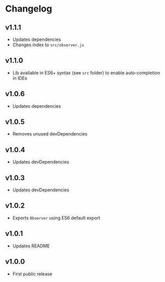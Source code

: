 # Changelog

## v1.1.1
- Updates dependencies
- Changes index to `src/observer.js`

## v1.1.0
- Lib available in ES6+ syntax (see `src` folder) to enable auto-completion in IDEs

## v1.0.6
- Updates dependencies

## v1.0.5
- Removes unused devDependencies

## v1.0.4
- Updates devDependencies

## v1.0.3
- Updates devDependencies

## v1.0.2
- Exports `Observer` using ES6 default export

## v1.0.1
- Updates README

## v1.0.0
- First public release
